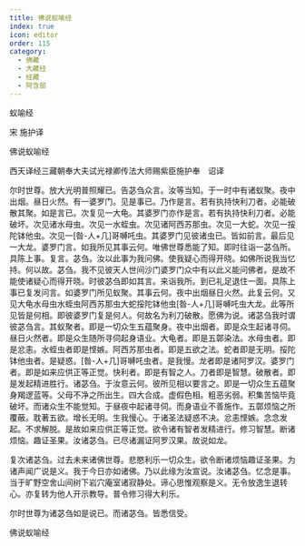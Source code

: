 ```yaml
---
title: 佛说蚁喻经
index: true
icon: editor
order: 115
category:
  - 佛藏
  - 大藏经
  - 经藏
  - 阿含部
---
```


  蚁喻经  

宋 施护译  

佛说蚁喻经  

西天译经三藏朝奉大夫试光禄卿传法大师赐紫臣施护奉　诏译  

尔时世尊。放大光明普照耀已。告苾刍众言。汝等当知。于一时中有诸蚁聚。夜中出烟。昼日火然。有一婆罗门。见是事已。乃作是言。若有执持快利刀者。必能破散其聚。如是言已。次复见一大龟。其婆罗门亦作是言。若有执持快利刀者。必能破坏。次见诸水母虫。次见一水蛭虫。次见诸阿西苏那虫。次见一大蛇。次见一挼陀钵他虫。次见一[昝-人+几]哥嚩吒虫。其婆罗门见彼诸虫已。皆如前言。最后见一大龙。婆罗门言。如我所见其事云何。唯佛世尊悉能了知。即时往诣一苾刍所。具陈上事。复言。苾刍。汝以此事为我问佛。使我疑心而得开晓。如佛所说我当忆持。何以故。苾刍。我不见彼天人世间沙门婆罗门众中有以此义能问佛者。是故不能使诸疑心而得开晓。时彼苾刍即如其言。来诣我所。到已礼足退住一面。具陈上事已复发问言。如婆罗门所见蚁聚。其事云何。夜中出烟昼日火然。此复云何。又见大龟水母虫水蛭虫阿西苏那虫大蛇挼陀钵他虫[昝-人+几]哥嚩吒虫大龙。此等所见皆是何相。即彼婆罗门复是何人。何故名为利刀破散。愿佛为说。诸苾刍我时谓彼苾刍言。其蚁聚者。即是一切众生五蕴聚身。夜中出烟者。即是众生起诸寻伺。昼日火然者。即是众生随所寻伺起身语业。大龟者。即是五鄣染法。水母虫者。即是忿恚。水蛭虫者即是悭嫉。阿西苏那虫者。即是五欲之法。蛇者即是无明。挼陀钵他虫者。是疑惑。[昝-人+几]哥嚩吒虫者。是我慢。龙者即是诸阿罗汉。婆罗门者。即是如来应供正等正觉。快利者。即是有智之人。刀者即是智慧。破散者。即是发起精进胜行。诸苾刍。于汝意云何。彼所见相以要言之。即是一切众生五蕴聚身羯逻蓝等。父母不净之所出生。四大合成。虚假色相。粗恶劣弱。积集苦恼毕竟破坏。而诸众生不能觉知。于昼夜中起诸寻伺。而身语业不善施作。五鄣烦恼之所覆蔽。耽著五欲。增长无明。生我慢心。于诸圣法疑惑不决。忿恚悭嫉。念念发起。不求解脱。是故如来应供正等正觉。欲令诸有智者发精进行。修习智慧。断诸烦恼。趣证圣果。汝诸苾刍。已尽诸漏证阿罗汉果。故说如龙。  

复次诸苾刍。过去未来诸佛世尊。悲愍利乐一切众生。欲令断诸烦恼趣证圣果。为诸声闻广说是义。我于今日亦如诸佛。乃以此缘为汝宣说。汝诸苾刍。忆念是事。当于旷野空舍山间树下岩穴庵室诸寂静处。谛心思惟观察是义。无令放逸生退转心。亦复转为他人开示教导。普令修习得大利乐。  

尔时世尊为诸苾刍如是说已。而诸苾刍。皆悉信受。  

佛说蚁喻经  
